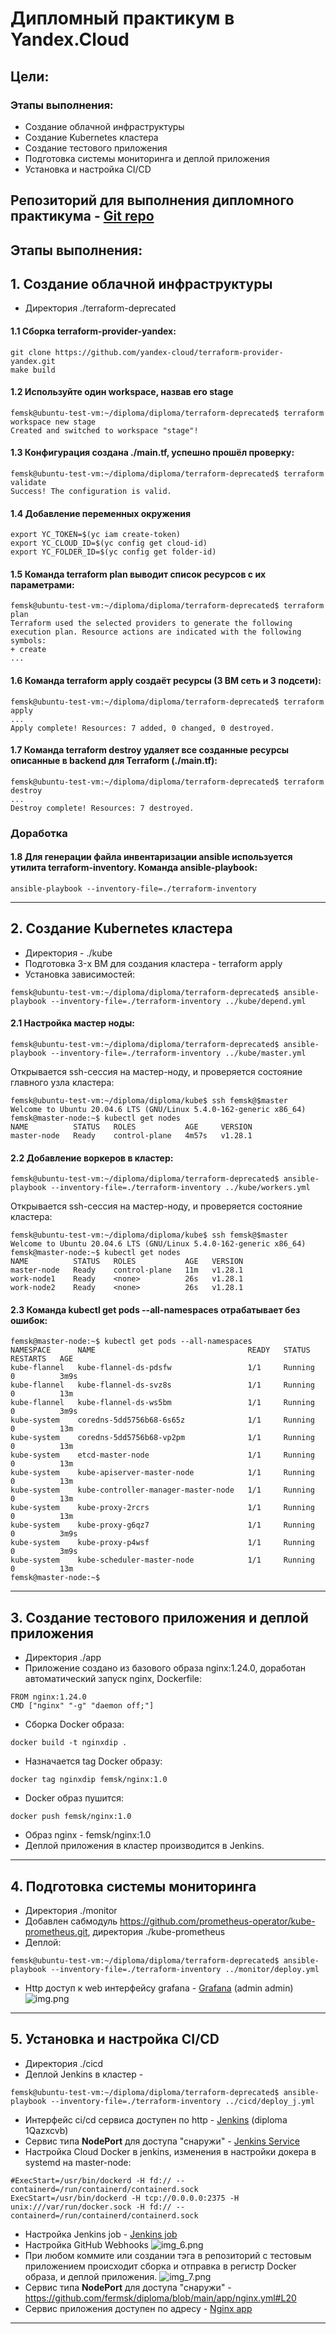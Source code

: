 # Дипломный практикум в Yandex.Cloud
## Цели:
### Этапы выполнения:
* Создание облачной инфраструктуры
* Создание Kubernetes кластера
* Создание тестового приложения
* Подготовка cистемы мониторинга и деплой приложения
* Установка и настройка CI/CD

## Репозиторий для выполнения дипломного практикума - [Git repo](https://github.com/fermsk/diploma)

## Этапы выполнения:
## 1. Создание облачной инфраструктуры
* Директория ./terraform-deprecated
#### 1.1 Сборка terraform-provider-yandex:
```
git clone https://github.com/yandex-cloud/terraform-provider-yandex.git
make build
```
#### 1.2 Используйте один workspace, назвав его stage
```
femsk@ubuntu-test-vm:~/diploma/diploma/terraform-deprecated$ terraform workspace new stage
Created and switched to workspace "stage"!
```
#### 1.3 Конфигурация создана ./main.tf, успешно прошёл проверку:
```
femsk@ubuntu-test-vm:~/diploma/diploma/terraform-deprecated$ terraform validate
Success! The configuration is valid.
```
#### 1.4 Добавление переменных окружения
```
export YC_TOKEN=$(yc iam create-token)
export YC_CLOUD_ID=$(yc config get cloud-id)
export YC_FOLDER_ID=$(yc config get folder-id)
```
#### 1.5 Команда terraform plan выводит список ресурсов с их параметрами:
```
femsk@ubuntu-test-vm:~/diploma/diploma/terraform-deprecated$ terraform plan
Terraform used the selected providers to generate the following execution plan. Resource actions are indicated with the following symbols:
+ create
...
```
#### 1.6 Команда terraform apply создаёт ресурсы (3 ВМ сеть и 3 подсети):
```
femsk@ubuntu-test-vm:~/diploma/diploma/terraform-deprecated$ terraform apply
...
Apply complete! Resources: 7 added, 0 changed, 0 destroyed.
```
#### 1.7 Команда terraform destroy удаляет все созданные ресурсы описанные в  backend для Terraform (./main.tf):
```
femsk@ubuntu-test-vm:~/diploma/diploma/terraform-deprecated$ terraform destroy
...
Destroy complete! Resources: 7 destroyed.
``` 
### Доработка 
#### 1.8 Для генерации файла инвентаризации ansible используется утилита terraform-inventory. Команда ansible-playbook: 
```
ansible-playbook --inventory-file=./terraform-inventory
```
_________
## 2. Создание Kubernetes кластера
* Директория - ./kube
* Подготовка 3-x ВМ для создания кластера - terraform apply
* Установка зависимостей:
```
femsk@ubuntu-test-vm:~/diploma/diploma/terraform-deprecated$ ansible-playbook --inventory-file=./terraform-inventory ../kube/depend.yml
```
#### 2.1 Настройка мастер ноды:
```
femsk@ubuntu-test-vm:~/diploma/diploma/terraform-deprecated$ ansible-playbook --inventory-file=./terraform-inventory ../kube/master.yml
```
Открывается ssh-сессия на мастер-ноду, и проверяется состояние главного узла кластера:
```
femsk@ubuntu-test-vm:~/diploma/diploma/kube$ ssh femsk@$master
Welcome to Ubuntu 20.04.6 LTS (GNU/Linux 5.4.0-162-generic x86_64)
femsk@master-node:~$ kubectl get nodes
NAME          STATUS   ROLES           AGE     VERSION
master-node   Ready    control-plane   4m57s   v1.28.1
```
#### 2.2 Добавление воркеров в кластер:
```
femsk@ubuntu-test-vm:~/diploma/diploma/terraform-deprecated$ ansible-playbook --inventory-file=./terraform-inventory ../kube/workers.yml
```
Открывается ssh-сессия на мастер-ноду, и проверяется состояние кластера:
```
femsk@ubuntu-test-vm:~/diploma/diploma/kube$ ssh femsk@$master
Welcome to Ubuntu 20.04.6 LTS (GNU/Linux 5.4.0-162-generic x86_64)
femsk@master-node:~$ kubectl get nodes
NAME          STATUS   ROLES           AGE   VERSION
master-node   Ready    control-plane   11m   v1.28.1
work-node1    Ready    <none>          26s   v1.28.1
work-node2    Ready    <none>          26s   v1.28.1
```
#### 2.3 Команда kubectl get pods --all-namespaces отрабатывает без ошибок:
```    
femsk@master-node:~$ kubectl get pods --all-namespaces
NAMESPACE      NAME                                  READY   STATUS    RESTARTS   AGE
kube-flannel   kube-flannel-ds-pdsfw                 1/1     Running   0          3m9s
kube-flannel   kube-flannel-ds-svz8s                 1/1     Running   0          13m
kube-flannel   kube-flannel-ds-ws5bm                 1/1     Running   0          3m9s
kube-system    coredns-5dd5756b68-6s65z              1/1     Running   0          13m
kube-system    coredns-5dd5756b68-vp2pm              1/1     Running   0          13m
kube-system    etcd-master-node                      1/1     Running   0          13m
kube-system    kube-apiserver-master-node            1/1     Running   0          13m
kube-system    kube-controller-manager-master-node   1/1     Running   0          13m
kube-system    kube-proxy-2rcrs                      1/1     Running   0          13m
kube-system    kube-proxy-g6qz7                      1/1     Running   0          3m9s
kube-system    kube-proxy-p4wsf                      1/1     Running   0          3m9s
kube-system    kube-scheduler-master-node            1/1     Running   0          13m
femsk@master-node:~$
```
_________
## 3. Создание тестового приложения и деплой приложения
* Директория ./app
* Приложение создано из базового образа nginx:1.24.0, доработан автоматический запуск nginx, Dockerfile:
```  
FROM nginx:1.24.0
CMD ["nginx" "-g" "daemon off;"]
```
* Сборка Docker образа: 
```
docker build -t nginxdip . 
```
* Назначается tag Docker образу: 
``` 
docker tag nginxdip femsk/nginx:1.0
```
* Docker образ пушится: 
```
docker push femsk/nginx:1.0
```
* Образ nginx - femsk/nginx:1.0
* Деплой приложения в кластер производится в Jenkins.
_________
## 4. Подготовка cистемы мониторинга  
* Директория ./monitor 
* Добавлен сабмодуль https://github.com/prometheus-operator/kube-prometheus.git, директория ./kube-prometheus
* Деплой: 
```
femsk@ubuntu-test-vm:~/diploma/diploma/terraform-deprecated$ ansible-playbook --inventory-file=./terraform-inventory ../monitor/deploy.yml
```
* Http доступ к web интерфейсу grafana - [Grafana](http://158.160.111.8:30271) (admin admin)
![img.png](img.png) 

_________
## 5. Установка и настройка CI/CD 
* Директория ./cicd
* Деплой Jenkins в кластер - 
``` 
femsk@ubuntu-test-vm:~/diploma/diploma/terraform-deprecated$ ansible-playbook --inventory-file=./terraform-inventory ../cicd/deploy_j.yml
``` 
* Интерфейс ci/cd сервиса доступен по http - [Jenkins](http://158.160.111.8:30000) (diploma 1Qazxcvb)
* Сервис типа **NodePort** для доступа "снаружи" - [Jenkins Service](https://github.com/fermsk/diploma/blob/main/cicd/jenk.yml#L31)
* Настройка Cloud Docker в jenkins, изменения в настройки докера в systemd на master-node:
```
#ExecStart=/usr/bin/dockerd -H fd:// --containerd=/run/containerd/containerd.sock
ExecStart=/usr/bin/dockerd -H tcp://0.0.0.0:2375 -H unix:///var/run/docker.sock -H fd:// --containerd=/run/containerd/containerd.sock
```
* Настройка Jenkins job - [Jenkins job](http://158.160.111.8:30000/job/diploma1/configure)
* Настройка  GitHub Webhooks 
![img_6.png](img_6.png)
* При любом коммите или создании тэга в репозиторий с тестовым приложением происходит сборка и отправка в регистр Docker образа,
и деплой приложения.
![img_7.png](img_7.png)
* Сервис типа **NodePort** для доступа "снаружи" - https://github.com/fermsk/diploma/blob/main/app/nginx.yml#L20
* Сервис приложения доступен по адресу - [Nginx app](http://158.160.111.8:30001/)
_________




    



